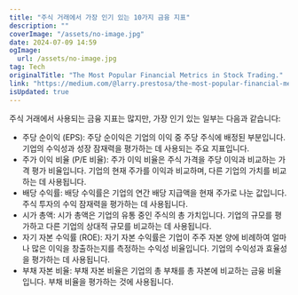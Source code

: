 ```yaml
---
title: "주식 거래에서 가장 인기 있는 10가지 금융 지표"
description: ""
coverImage: "/assets/no-image.jpg"
date: 2024-07-09 14:59
ogImage: 
  url: /assets/no-image.jpg
tag: Tech
originalTitle: "The Most Popular Financial Metrics in Stock Trading."
link: "https://medium.com/@larry.prestosa/the-most-popular-financial-metrics-in-stock-trading-b00480398618"
isUpdated: true
---
```





주식 거래에서 사용되는 금융 지표는 많지만, 가장 인기 있는 일부는 다음과 같습니다:

- 주당 순이익 (EPS): 주당 순이익은 기업의 이익 중 주당 주식에 배정된 부분입니다. 기업의 수익성과 성장 잠재력을 평가하는 데 사용되는 주요 지표입니다.
- 주가 이익 비율 (P/E 비율): 주가 이익 비율은 주식 가격을 주당 이익과 비교하는 가격 평가 비율입니다. 기업의 현재 주가를 이익과 비교하며, 다른 기업의 가치를 비교하는 데 사용됩니다.
- 배당 수익률: 배당 수익률은 기업의 연간 배당 지급액을 현재 주가로 나눈 값입니다. 주식 투자의 수익 잠재력을 평가하는 데 사용됩니다.
- 시가 총액: 시가 총액은 기업의 유통 중인 주식의 총 가치입니다. 기업의 규모를 평가하고 다른 기업의 상대적 규모를 비교하는 데 사용됩니다.
- 자기 자본 수익률 (ROE): 자기 자본 수익률은 기업이 주주 자본 양에 비례하여 얼마나 많은 이익을 창출하는지를 측정하는 수익성 비율입니다. 기업의 수익성과 효율성을 평가하는 데 사용됩니다.
- 부채 자본 비율: 부채 자본 비율은 기업의 총 부채를 총 자본에 비교하는 금융 비율입니다. 부채 비율을 평가하는 것에 사용됩니다.